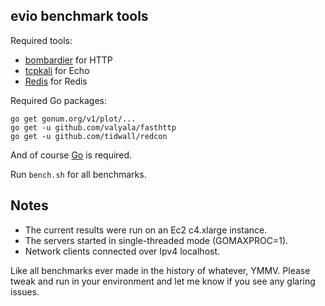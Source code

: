 ## evio benchmark tools

Required tools:

- [bombardier](https://github.com/codesenberg/bombardier) for HTTP
- [tcpkali](https://github.com/machinezone/tcpkali) for Echo
- [Redis](http://redis.io) for Redis

Required Go packages:

```
go get gonum.org/v1/plot/...
go get -u github.com/valyala/fasthttp
go get -u github.com/tidwall/redcon
```

And of course [Go](https://golang.org) is required.

Run `bench.sh` for all benchmarks.

## Notes

- The current results were run on an Ec2 c4.xlarge instance.
- The servers started in single-threaded mode (GOMAXPROC=1).
- Network clients connected over Ipv4 localhost.

Like all benchmarks ever made in the history of whatever, YMMV. Please tweak and run in your environment and let me know if you see any glaring issues.
